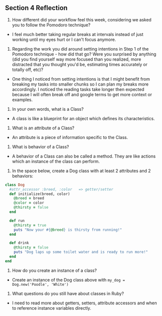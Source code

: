 ## Section 4 Reflection

1. How different did your workflow feel this week, considering we asked you to follow the Pomodoro technique?

  - I feel much better taking regular breaks at intervals instead of just working until my eyes hurt or I can't focus anymore.

1. Regarding the work you did around setting intentions in Step 1 of the Pomodoro technique - how did that go? Were you surprised by anything (did you find yourself way more focused than you realized, more distracted that you thought you'd be, estimating times accurately or totally off, etc)?

  - One thing I noticed from setting intentions is that I might benefit from breaking my tasks into smaller chunks so I can plan my breaks more accordingly. I noticed the reading tasks take longer then expected because I will often break off and google terms to get more context or examples.

1. In your own words, what is a Class?
  - A class is like a blueprint for an object which defines its characteristics.

1. What is an attribute of a Class?
  - An attribute is a piece of information specific to the Class.

1. What is behavior of a Class?
  - A behavior of a Class can also be called a method. They are like actions which an instance of the class can perform.

1. In the space below, create a Dog class with at least 2 attributes and 2 behaviors:

```rb
class Dog
  #attr_accessor :breed, :color   => getter/setter
  def initialize(breed, color)
    @breed = breed
    @color = color
    @thirsty = false
  end

  def run
    @thirsty = true
    puts "Now your #{@breed} is thirsty from running!"
  end

  def drink
    @thirsty = false
    puts "Dog laps up some toilet water and is ready to run more!"
  end
end

```

1. How do you create an instance of a class?
  - Create an instance of the Dog class above with `my_dog = Dog.new('Poodle', 'White')`
1. What questions do you still have about classes in Ruby?
  - I need to read more about getters, setters, attribute accessors and when to reference instance variables directly.
